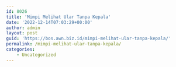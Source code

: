 ```yaml
---
id: 8026
title: 'Mimpi Melihat Ular Tanpa Kepala'
date: '2022-12-14T07:03:29+00:00'
author: admin
layout: post
guid: 'https://bos.awn.biz.id/mimpi-melihat-ular-tanpa-kepala/'
permalink: /mimpi-melihat-ular-tanpa-kepala/
categories:
    - Uncategorized
---
```


